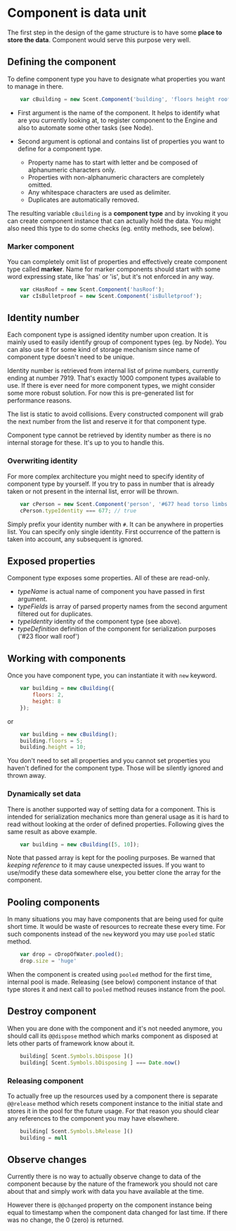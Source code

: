 # Component is data unit

The first step in the design of the game structure is to have some **place to store the data**. Component would serve this purpose very well.

## Defining the component

To define component type you have to designate what properties you want to manage in there.

```js
	var cBuilding = new Scent.Component('building', 'floors height roofType');
```

 * First argument is the name of the component. It helps to identify what are you currently looking at, to register component to the Engine and also to automate some other tasks (see Node).

 * Second argument is optional and contains list of properties you want to define for a component type.

   - Property name has to start with letter and be composed of alphanumeric characters only.
   - Properties with non-alphanumeric characters are completely omitted.
   - Any whitespace characters are used as delimiter.
   - Duplicates are automatically removed.

The resulting variable `cBuilding` is a **component type** and by invoking it you can create component instance that can actually hold the data. You might also need this type to do some checks (eg. entity methods, see below).

### Marker component

You can completely omit list of properties and effectively create component type called **marker**. Name for marker components should start with some word expressing state, like 'has' or 'is', but it's not enforced in any way.

```js
	var cHasRoof = new Scent.Component('hasRoof');
	var cIsBulletproof = new Scent.Component('isBulletproof');
```

## Identity number

Each component type is assigned identity number upon creation. It is mainly used to easily identify group of component types (eg. by Node). You can also use it for some kind of storage mechanism since name of component type doesn't need to be unique.

Identity number is retrieved from internal list of prime numbers, currently ending at number 7919. That's exactly 1000 component types available to use. If there is ever need for more component types, we might consider some more robust solution. For now this is pre-generated list for performance reasons.

The list is static to avoid collisions. Every constructed component will grab the next number from the list and reserve it for that component type.

Component type cannot be retrieved by identity number as there is no internal storage for these. It's up to you to handle this.

### Overwriting identity

For more complex architecture you might need to specify identity of component type by yourself. If you try to pass in number that is already taken or not present in the internal list, error will be thrown.

```js
	var cPerson = new Scent.Component('person', '#677 head torso limbs #1');
	cPerson.typeIdentity === 677; // true
```

Simply prefix your identity number with `#`. It can be anywhere in properties list. You can specify only single identity. First occurrence of the pattern is taken into account, any subsequent is ignored.

## Exposed properties

Component type exposes some properties. All of these are read-only.

 * *typeName* is actual name of component you have passed in first argument.
 * *typeFields* is array of parsed property names from the second argument filtered out for duplicates.
 * *typeIdentity* identity of the component type (see above).
 * *typeDefinition* definition of the component for serialization purposes ('#23 floor wall roof')

## Working with components

Once you have component type, you can instantiate it with `new` keyword.

```js
	var building = new cBuilding({
		floors: 2,
		height: 8
	});
```

or

```js
	var building = new cBuilding();
	building.floors = 5;
	building.height = 10;
```

You don't need to set all properties and you cannot set properties you haven't defined for the component type. Those will be silently ignored and thrown away.

### Dynamically set data

There is another supported way of setting data for a component. This is intended for serialization mechanics more than general usage as it is hard to read without looking at the order of defined properties. Following gives the same result as above example.

```js
	var building = new cBuilding([5, 10]);
```

Note that passed array is kept for the pooling purposes. Be warned that *keeping reference* to it may cause unexpected issues. If you want to use/modify these data somewhere else, you better clone the array for the component.

## Pooling components

In many situations you may have components that are being used for quite short time. It would be waste of resources to recreate these every time. For such components instead of the `new` keyword you may use `pooled` static method.

```js
	var drop = cDropOfWater.pooled();
	drop.size = 'huge'
```

When the component is created using `pooled` method for the first time, internal pool is made. Releasing (see below) component instance of that type stores it and next call to `pooled` method reuses instance from the pool.

## Destroy component

When you are done with the component and it's not needed anymore, you should call its `@@dispose` method which marks component as disposed at lets other parts of framework know about it.

```js
	building[ Scent.Symbols.bDispose ]()
	building[ Scent.Symbols.bDisposing ] === Date.now()
```

### Releasing component

To actually free up the resources used by a component there is separate `@@release` method which resets component instance to the initial state and stores it in the pool for the future usage. For that reason you should clear any references to the component you may have elsewhere.

```js
	building[ Scent.Symbols.bRelease ]()
	building = null
```

## Observe changes

Currently there is no way to actually observe change to data of the component because by the nature of the framework you should not care about that and simply work with data you have available at the time.

However there is `@@changed` property on the component instance being equal to timestamp when the component data changed for last time. If there was no change, the 0 (zero) is returned.
